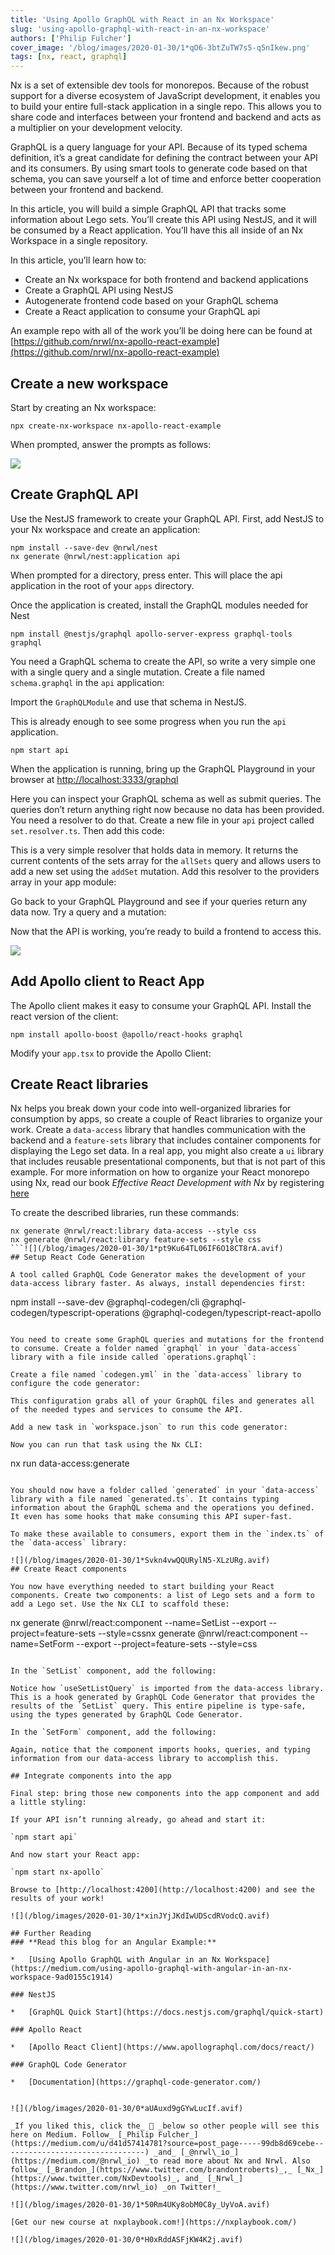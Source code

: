 ```yaml
---
title: 'Using Apollo GraphQL with React in an Nx Workspace'
slug: 'using-apollo-graphql-with-react-in-an-nx-workspace'
authors: ['Philip Fulcher']
cover_image: '/blog/images/2020-01-30/1*qO6-3btZuTW7s5-q5nIkew.png'
tags: [nx, react, graphql]
---
```


Nx is a set of extensible dev tools for monorepos. Because of the robust support for a diverse ecosystem of JavaScript development, it enables you to build your entire full-stack application in a single repo. This allows you to share code and interfaces between your frontend and backend and acts as a multiplier on your development velocity.

GraphQL is a query language for your API. Because of its typed schema definition, it’s a great candidate for defining the contract between your API and its consumers. By using smart tools to generate code based on that schema, you can save yourself a lot of time and enforce better cooperation between your frontend and backend.

In this article, you will build a simple GraphQL API that tracks some information about Lego sets. You’ll create this API using NestJS, and it will be consumed by a React application. You’ll have this all inside of an Nx Workspace in a single repository.

In this article, you’ll learn how to:

- Create an Nx workspace for both frontend and backend applications
- Create a GraphQL API using NestJS
- Autogenerate frontend code based on your GraphQL schema
- Create a React application to consume your GraphQL api

An example repo with all of the work you’ll be doing here can be found at [https://github.com/nrwl/nx-apollo-react-example](https://github.com/nrwl/nx-apollo-react-example)

## Create a new workspace

Start by creating an Nx workspace:

```shell
npx create-nx-workspace nx-apollo-react-example
```

When prompted, answer the prompts as follows:

![](/blog/images/2020-01-30/1*17U-yzBfoMgkFpuawnmUnw.avif)

## Create GraphQL API

Use the NestJS framework to create your GraphQL API. First, add NestJS to your Nx workspace and create an application:

```
npm install --save-dev @nrwl/nest
nx generate @nrwl/nest:application api
```

When prompted for a directory, press enter. This will place the api application in the root of your `apps` directory.

Once the application is created, install the GraphQL modules needed for Nest

```
npm install @nestjs/graphql apollo-server-express graphql-tools graphql
```

You need a GraphQL schema to create the API, so write a very simple one with a single query and a single mutation. Create a file named `schema.graphql` in the `api` application:

Import the `GraphQLModule` and use that schema in NestJS.

This is already enough to see some progress when you run the `api` application.

```
npm start api
```

When the application is running, bring up the GraphQL Playground in your browser at [http://localhost:3333/graphql](http://localhost:3333/graphql)

Here you can inspect your GraphQL schema as well as submit queries. The queries don’t return anything right now because no data has been provided. You need a resolver to do that. Create a new file in your `api` project called `set.resolver.ts`. Then add this code:

This is a very simple resolver that holds data in memory. It returns the current contents of the sets array for the `allSets` query and allows users to add a new set using the `addSet` mutation. Add this resolver to the providers array in your app module:

Go back to your GraphQL Playground and see if your queries return any data now. Try a query and a mutation:

Now that the API is working, you’re ready to build a frontend to access this.

![](/blog/images/2020-01-30/1*JiTff85gB4lKHtAhykBGKQ.avif)

## Add Apollo client to React App

The Apollo client makes it easy to consume your GraphQL API. Install the react version of the client:

```
npm install apollo-boost @apollo/react-hooks graphql
```

Modify your `app.tsx` to provide the Apollo Client:

## Create React libraries

Nx helps you break down your code into well-organized libraries for consumption by apps, so create a couple of React libraries to organize your work. Create a `data-access` library that handles communication with the backend and a `feature-sets` library that includes container components for displaying the Lego set data. In a real app, you might also create a `ui` library that includes reusable presentational components, but that is not part of this example. For more information on how to organize your React monorepo using Nx, read our book _Effective React Development with Nx_ by registering [here](https://go.nx.dev/react-book)

To create the described libraries, run these commands:

````
nx generate @nrwl/react:library data-access --style css
nx generate @nrwl/react:library feature-sets --style css
```![](/blog/images/2020-01-30/1*pt9Ku64TL06IF6O18CT8rA.avif)
## Setup React Code Generation

A tool called GraphQL Code Generator makes the development of your data-access library faster. As always, install dependencies first:

````

npm install --save-dev @graphql-codegen/cli @graphql-codegen/typescript-operations @graphql-codegen/typescript-react-apollo

```

You need to create some GraphQL queries and mutations for the frontend to consume. Create a folder named `graphql` in your `data-access` library with a file inside called `operations.graphql`:

Create a file named `codegen.yml` in the `data-access` library to configure the code generator:

This configuration grabs all of your GraphQL files and generates all of the needed types and services to consume the API.

Add a new task in `workspace.json` to run this code generator:

Now you can run that task using the Nx CLI:

```

nx run data-access:generate

```

You should now have a folder called `generated` in your `data-access` library with a file named `generated.ts`. It contains typing information about the GraphQL schema and the operations you defined. It even has some hooks that make consuming this API super-fast.

To make these available to consumers, export them in the `index.ts` of the `data-access` library:

![](/blog/images/2020-01-30/1*Svkn4vwQQURylN5-XLzURg.avif)
## Create React components

You now have everything needed to start building your React components. Create two components: a list of Lego sets and a form to add a Lego set. Use the Nx CLI to scaffold these:

```

nx generate @nrwl/react:component --name=SetList --export --project=feature-sets --style=cssnx generate @nrwl/react:component --name=SetForm --export --project=feature-sets --style=css

```

In the `SetList` component, add the following:

Notice how `useSetListQuery` is imported from the data-access library. This is a hook generated by GraphQL Code Generator that provides the results of the `SetList` query. This entire pipeline is type-safe, using the types generated by GraphQL Code Generator.

In the `SetForm` component, add the following:

Again, notice that the component imports hooks, queries, and typing information from our data-access library to accomplish this.

## Integrate components into the app

Final step: bring those new components into the app component and add a little styling:

If your API isn’t running already, go ahead and start it:

`npm start api`

And now start your React app:

`npm start nx-apollo`

Browse to [http://localhost:4200](http://localhost:4200) and see the results of your work!

![](/blog/images/2020-01-30/1*xinJYjJKdIwUDScdRVodcQ.avif)

## Further Reading
### **Read this blog for an Angular Example:**

*   [Using Apollo GraphQL with Angular in an Nx Workspace](https://medium.com/using-apollo-graphql-with-angular-in-an-nx-workspace-9ad0155c1914)

### NestJS

*   [GraphQL Quick Start](https://docs.nestjs.com/graphql/quick-start)

### Apollo React

*   [Apollo React Client](https://www.apollographql.com/docs/react/)

### GraphQL Code Generator

*   [Documentation](https://graphql-code-generator.com/)


![](/blog/images/2020-01-30/0*aUAuxd9gGYwLucIf.avif)

_If you liked this, click the_ 👏 _below so other people will see this here on Medium. Follow_ [_Philip Fulcher_](https://medium.com/u/d41d57414781?source=post_page-----99db8d69cebe--------------------------------) _and_ [_@nrwl\_io_](https://medium.com/@nrwl_io) _to read more about Nx and Nrwl. Also follow_ [_Brandon_](https://www.twitter.com/brandontroberts)_,_ [_Nx_](https://www.twitter.com/NxDevtools)_, and_ [_Nrwl_](https://www.twitter.com/nrwl_io) _on Twitter!_

![](/blog/images/2020-01-30/1*50Rm4UKy8obM0C8y_UyVoA.avif)

[Get our new course at nxplaybook.com!](https://nxplaybook.com/)

![](/blog/images/2020-01-30/0*H0xRddASFjKW4K2j.avif)
```

